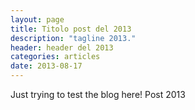 ```yaml
---
layout: page
title: Titolo post del 2013
description: "tagline 2013."
header: header del 2013
categories: articles
date: 2013-08-17
---
```


Just trying to test the blog here! Post 2013


